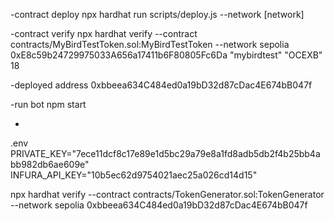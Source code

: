 -contract deploy
npx hardhat run scripts/deploy.js --network [network]

-contract verify
npx hardhat verify --contract contracts/MyBirdTestToken.sol:MyBirdTestToken --network sepolia 0xE8c59b24729975033A656a17411b6F80805Fc6Da "mybirdtest" "OCEXB" 18 

-deployed address
0xbbeea634C484ed0a19bD32d87cDac4E674bB047f

-run bot
npm start

-
.env
PRIVATE_KEY="7ece11dcf8c17e89e1d5bc29a79e8a1fd8adb5db2f4b25bb4abb982db6ae609e"
INFURA_API_KEY="10b5ec62d9754021aec25a026cd14d15"


npx hardhat verify --contract contracts/TokenGenerator.sol:TokenGenerator --network sepolia 0xbbeea634C484ed0a19bD32d87cDac4E674bB047f
